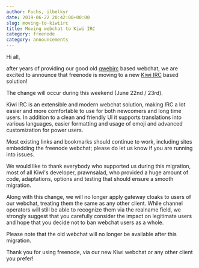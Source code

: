 ```yaml
---
author: Fuchs, ilbelkyr
date: 2019-06-22 20:42:00+00:00
slug: moving-to-kiwiirc
title: Moving webchat to Kiwi IRC
category: freenode
category: announcements
---
```


Hi all,

after years of providing our good old [qwebirc][qwebirc] based webchat,
we are excited to announce that freenode is moving to a new [Kiwi IRC][kiwi]
based solution!

The change will occur during this weekend (June 22nd / 23rd).

Kiwi IRC is an extensible and modern webchat solution, making IRC a lot easier
and more comfortable to use for both newcomers and long time users.
In addition to a clean and friendly UI it supports translations into
various languages, easier formatting and usage of emoji and advanced
customization for power users.

Most existing links and bookmarks should continue to work, including sites
embedding the freenode webchat; please do let us know if you are running into issues.

We would like to thank everybody who supported us during this migration,
most of all Kiwi's developer, prawnsalad, who provided a huge amount of code,
adaptations, options and testing that should ensure a smooth migration.

Along with this change, we will no longer apply gateway cloaks to users
of our webchat, treating them the same as any other client. While channel
operators will still be able to recognize them via the realname field,
we strongly suggest that you carefully consider the impact on legitimate
users and hope that you decide not to ban webchat users as a whole.

Please note that the old webchat will no longer be available after this migration.

Thank you for using freenode, via our new Kiwi webchat or any other client you prefer!

[qwebirc]: https://qwebirc.org/
[kiwi]: https://kiwiirc.com/
